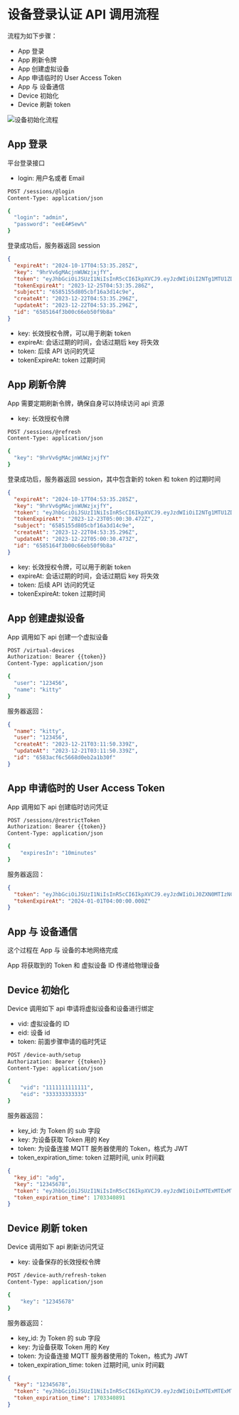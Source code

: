 # 设备登录认证 API 调用流程

流程为如下步骤：

- App 登录
- App 刷新令牌
- App 创建虚拟设备
- App 申请临时的 User Access Token
- App 与 设备通信
- Device 初始化
- Device 刷新 token

![设备初始化流程](./assets/device-bind-and-auth.jpg)

## App 登录

平台登录接口

- login: 用户名或者 Email

```sh
POST /sessions/@login
Content-Type: application/json

{
  "login": "admin",
  "password": "eeE4#Sew%"
}
```

登录成功后，服务器返回 session

```json
{
  "expireAt": "2024-10-17T04:53:35.285Z",
  "key": "9hrVv6gMAcjnWUWzjxjfY",
  "token": "eyJhbGciOiJSUzI1NiIsInR5cCI6IkpXVCJ9.eyJzdWIiOiI2NTg1MTU1ZDgwNWNiZjE2YTNkMTRjOWUiLCJpYXQiOjE3MDMyMjA4MTUsImV4cCI6MTQ0NDAyMDgxNX0.alBSisTPmR0c42JLAU4RI4aIXai_RzGqL35aUMJ_ch-cS8klLpnhqreIzuJo3n--OtJ5pd9Olc8xIHthjRmS_hyFvxf8ZNk1B4BL6NX-n2s6cJihMJyIcsu1LgDkgHP2Cgtyq5WmmUB9KzfH4ACqoiabIyxT8_psIZ9_H-EidYmeYJ1b0Etg1BA7VxQ0AMQDKuE0qZpZp_VEpFdTUjL_Tr-ZX7jZhyLwlWeo5j0NXPtAjjGrGF2wRfNTEhqCMxyUWwekwF1yRxyzpJ6Tpxtck5QswlYx45PMrH7fEMKQwufNMD9KP_x8kVsXB4w5R9Di7cJsxjIWKAmwIE0J6lOvQQ",
  "tokenExpireAt": "2023-12-25T04:53:35.286Z",
  "subject": "6585155d805cbf16a3d14c9e",
  "createAt": "2023-12-22T04:53:35.296Z",
  "updateAt": "2023-12-22T04:53:35.296Z",
  "id": "6585164f3b00c66eb50f9b8a"
}
```

- key: 长效授权令牌，可以用于刷新 token
- expireAt: 会话过期的时间，会话过期后 key 将失效
- token: 后续 API 访问的凭证
- tokenExpireAt: token 过期时间

## App 刷新令牌

App 需要定期刷新令牌，确保自身可以持续访问 api 资源

- key: 长效授权令牌

```sh
POST /sessions/@refresh
Content-Type: application/json

{
  "key": "9hrVv6gMAcjnWUWzjxjfY"
}
```

登录成功后，服务器返回 session，其中包含新的 token 和 token 的过期时间

```json
{
  "expireAt": "2024-10-17T04:53:35.285Z",
  "key": "9hrVv6gMAcjnWUWzjxjfY",
  "token": "eyJhbGciOiJSUzI1NiIsInR5cCI6IkpXVCJ9.eyJzdWIiOiI2NTg1MTU1ZDgwNWNiZjE2YTNkMTRjOWUiLCJpYXQiOjE3MDMyMjEyMzAsImV4cCI6MTc4OTYyMTIzMH0.bObkQ_sHB7gDZ1PQ0GHE8DuxyiLfbFz7OFbFEQoq4uwvkaaow60sy1znY4tldr49FxZeHI2YQL5O37xppmF2N9T9KoCkfNsYdmQbkTly1SJG-zXs8tWd86h3qWixij0IB-VkZvpaW34cg_-5vlC6-fi4QmYqDVTfWp1uIe1YXMWysqylxjGKKJXnmHeNH0qX_KqCaergcmWdnYSty_yupAcwbOcqdzcv9yrZhLGTsjPvzyqvGpGgF3lKVO5P2yTFkqlCwMl1pt4nqZcAkdtI-wdKqFvMWjblNBHuLwRdT_n8457AgHi555LPGYErCycxAb1XFmDcCrIKSFm7FNYszQ",
  "tokenExpireAt": "2023-12-23T05:00:30.472Z",
  "subject": "6585155d805cbf16a3d14c9e",
  "createAt": "2023-12-22T04:53:35.296Z",
  "updateAt": "2023-12-22T05:00:30.473Z",
  "id": "6585164f3b00c66eb50f9b8a"
}
```

- key: 长效授权令牌，可以用于刷新 token
- expireAt: 会话过期的时间，会话过期后 key 将失效
- token: 后续 API 访问的凭证
- tokenExpireAt: token 过期时间

## App 创建虚拟设备

App 调用如下 api 创建一个虚拟设备

```sh
POST /virtual-devices
Authorization: Bearer {{token}}
Content-Type: application/json

{
  "user": "123456",
  "name": "kitty"
}
```

服务器返回：

```json
{
  "name": "kitty",
  "user": "123456",
  "createAt": "2023-12-21T03:11:50.339Z",
  "updateAt": "2023-12-21T03:11:50.339Z",
  "id": "6583acf6c5668d0eb2a1b30f"
}
```

## App 申请临时的 User Access Token

App 调用如下 api 创建临时访问凭证

```sh
POST /sessions/@restrictToken
Authorization: Bearer {{token}}
Content-Type: application/json

{
	"expiresIn": "10minutes"
}
```

服务器返回：

```json
{
  "token": "eyJhbGciOiJSUzI1NiIsInR5cCI6IkpXVCJ9.eyJzdWIiOiJ0ZXN0MTIzNCIsImlhdCI6MTcwMzEzMDA0NiwiZXhwIjo3NTE1NzY1MzJ9.OsIO1Kpd9-9g96Uj4Ily0qaXPuXKpwWXeIv4-x6EckGhmqUAkIwFAPKV0cyVdFDfaVHHfJf_bG46Lyg6FUL53qgZwRQ6UlEvfqXCHehunS6QJ0LfrWulODYWV8PmlqDyF5IqpD_wilxh40d-YGwknH9eriPBtMFcy0teddef5sBR-N7vQnoKY-Yd4lq_rgVch13Fq0wD_k1pRUsGrw63mQHF91lrmzmlo60OiDFLEqW-5_qd-0gxxMy89cTr9F0EI1qMwzhAVGqSw5VJxomzXwsOfMvb2MGaMhyudYJah_mkumwouWu3oYbPfZXyPlDP2X9tAEzT25rAogJbtNFjXg",
  "tokenExpireAt": "2024-01-01T04:00:00.000Z"
}
```

## App 与 设备通信

这个过程在 App 与 设备的本地网络完成

App 将获取到的 Token 和 虚拟设备 ID 传递给物理设备

## Device 初始化

Device 调用如下 api 申请将虚拟设备和设备进行绑定

- vid: 虚拟设备的 ID
- eid: 设备 id
- token: 前面步骤申请的临时凭证

```sh
POST /device-auth/setup
Authorization: Bearer {{token}}
Content-Type: application/json

{
	"vid": "1111111111111",
	"eid": "333333333333"
}
```

服务器返回：

- key_id: 为 Token 的 sub 字段
- key: 为设备获取 Token 用的 Key
- token: 为设备连接 MQTT 服务器使用的 Token，格式为 JWT
- token_expiration_time: token 过期时间, unix 时间戳

```json
{
  "key_id": "adg",
  "key": "12345678",
  "token": "eyJhbGciOiJSUzI1NiIsInR5cCI6IkpXVCJ9.eyJzdWIiOiIxMTExMTExMTExMTExIiwiaWF0IjoxNzAzMTI4NTMzLCJleHAiOjE2MTY3Mjg1MzN9.jDKLZ5rZgbzK5I-XG6lxECltq0qTzx_Wg2CLgZQzlCV62K7rJxYjeW2judJH5xHRR38EqUIBfYTr1cH5JzmVKxIpRTHd26HRsdMF6rTwSQSkqHQKhNgBKJVKF459BY1xdS5ws55inH8kYDM3uH--bDrysPL2aq2_nMnkgKIHkC-Vyq1wkbLw7E4ArahHRxV3PEgjFctQvAY5EeekaAd3n-7mrr0_aetXYMTikgF22vXY3r6fd9sWsDyh0_ilvlGNw_Pm2wN-8Ukzp1OLDHh4wK29xKyATBIu_Db6olzvzlorc0WJybQ4GL8hPhNavjrZbKQFoQLZklLNk0sB6_cLsQ",
  "token_expiration_time": 1703340891
}
```

## Device 刷新 token

Device 调用如下 api 刷新访问凭证

- key: 设备保存的长效授权令牌

```sh
POST /device-auth/refresh-token
Content-Type: application/json

{
	"key": "12345678"
}
```

服务器返回：

- key_id: 为 Token 的 sub 字段
- key: 为设备获取 Token 用的 Key
- token: 为设备连接 MQTT 服务器使用的 Token，格式为 JWT
- token_expiration_time: token 过期时间, unix 时间戳

```json
{
  "key": "12345678",
  "token": "eyJhbGciOiJSUzI1NiIsInR5cCI6IkpXVCJ9.eyJzdWIiOiIxMTExMTExMTExMTExIiwiaWF0IjoxNzAzMTI4NTMzLCJleHAiOjE2MTY3Mjg1MzN9.jDKLZ5rZgbzK5I-XG6lxECltq0qTzx_Wg2CLgZQzlCV62K7rJxYjeW2judJH5xHRR38EqUIBfYTr1cH5JzmVKxIpRTHd26HRsdMF6rTwSQSkqHQKhNgBKJVKF459BY1xdS5ws55inH8kYDM3uH--bDrysPL2aq2_nMnkgKIHkC-Vyq1wkbLw7E4ArahHRxV3PEgjFctQvAY5EeekaAd3n-7mrr0_aetXYMTikgF22vXY3r6fd9sWsDyh0_ilvlGNw_Pm2wN-8Ukzp1OLDHh4wK29xKyATBIu_Db6olzvzlorc0WJybQ4GL8hPhNavjrZbKQFoQLZklLNk0sB6_cLsQ",
  "token_expiration_time": 1703340891
}
```
